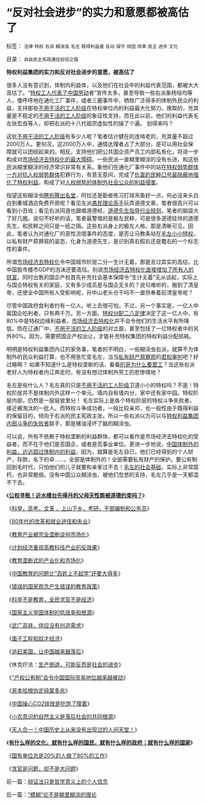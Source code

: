 # “反对社会进步”的实力和意愿都被高估了

标签： `法律` `特权` `右派` `糊涂虫` `毛左` `既得利益者` `反动` `保守` `顽固` `改革` `民主` `进步` `文化` 

目录： `自由民主宪政通往奴役之路`

**特权利益集团的实力和反对社会进步的意愿，被高估了**

很多人没有意识到，体制内利益体，以及他们在社会中的利益代表范围，都被大大高估了。“[特权工人代表了中国劳动](../../../2009/8/5/中国劳动者的利益诉求由谁代表.md)者”宣传太多，甚至导致一些右派象杨恒均等人，傻呼呼地在通化工厂事件，或者三鹿事件中，牺牲广泛得多的体制外民众的利益，支持那些[不用干活的工人阶级](../../../2009/7/31/古今工人阶级与今天的劳动者.md)在特权单位内的利益最大化努力。换取的，充其量是不稳定的[不用干活的工人阶级](../../../2009/7/31/古今工人阶级与今天的劳动者.md)的象征性支持，而在此以前，他们的利益代表毛左张宏良等人，却把右派的十八代祖宗虚拟性的操了个遍。
划得来吗？

这批[不用干活的工人阶级](../../../2009/7/31/古今工人阶级与今天的劳动者.md)有多少人呢？笔者估计健在的连啃老的，充其量不超过2000万人。更何况，这2000万人中，通情达理者占了大部分，是可以用社会保障就可以团结起来的。相反，支持他们把公共国企资产员工内部私有化，将进一步构成对[市场经济去特权化的最大障碍](../../../2009/7/29/阻碍中国深入改革的最顽固利益集团.md)。一些民派一直糊里糊涂的没有长进，和这些民派糊里糊涂的经济常识非常有关系。象他们在通化厂事件中的站在[特权弱势群体一方对抗人权弱势群体](../../../2009/7/31/弱势人群和人权弱势人群之人人平等.md)犯罪行为，有意无意间，完成了[仇富的民粹口号最隐蔽地强化了特权利益](../../../2009/8/2/行政监管无法减少腐败，无法控制特权最大化定律.md)，构成了对[人权弱势的体制外社会公众的利益侵害](../../../2009/7/30/黄宗羲定律之体制内特权对国民利益的侵蚀.md)。

指望这些糊涂虫[瞎折腾出名堂](../../../2009/2/9/黄宗羲定律“老百姓尽量别折腾”.md)，阿拉还是勤奋练习打球吊鱼好一点，何必没来头白白到秦城酒店免费开房呢？看见左派[愚民理论高手](../../../2009/7/27/可爱右派越辩越黑.md)玩弄道德文章，笔者很高兴可以看到小丑戏；看见右派同道也跟唱道德经，[道德先生指导行业规则](../../../2009/4/13/媒体人与行业专家？.md)，笔者的脑袋大了好几圈。说句不好听的话，笔者最警惕的是极左民粹，可是很多道德挂帅的道德先生，和民粹之间只是一纸之隔。这些右派身上的极左人格，那是清晰可见。因此，笔者认为对通化厂的恶性流氓事件的态度，是否让马教条站在[毛左小小特权](../../../2009/7/30/小小特权之多乎哉？不多也！.md)，以私有财产原罪观的姿态，化身为道德先生，是识别真右假右还是蠢右的一个标志性的事件。

所谓[市场经济去特权化](../../../2009/7/19/市场经济去特权化中国经济唯一的出路.md)令中国城市阶层二分一生计无着，那是言过其实的高估，比中国股市楼市GDP的泡沫还要高估。别说[市场经济去特权化直接增加了所有人的财富](http://blog.sina.com.cn/s/blog_5563a64d0100dxms.html)，同时出售的国企产权首先补充社会基本保障令“生计无着”无从谈起，实际上与国企特权有关的家庭，又有多少成员是与国企无关的？说句难听的，搬到了清皇帝，还使全中国所有人受影响呢，孙中山老头仓干吗不一直供奉着前清皇帝呢？

尽管中国政府食利者约有一亿人，听上去很可怕，不过，另一个事实是，一亿人中属国企吃利者，只有两千万。另一方面，[特权分配二八定律](../../../2009/8/1/特权二八定律，特权总令社会负担最大化.md)决定了这一亿人中，有80%中是特权边缘利益者，[市场经济去特权化](../../../2009/7/19/市场经济去特权化中国经济唯一的出路.md)并不会令他们的生活水平有所降低。而在辽通厂中，[不用干活的工人阶级](../../../2009/7/31/古今工人阶级与今天的劳动者.md)的对立面，甚至包括了一亿特权者中的另外80%。因为，需要把国企产权出让，才能补充特权集团的特权利益分配损耗。

明明是特权利益集团内讧的家务事，笔者的不明白，一些糊涂虫右派，就算不为体制外的民众利益打算，也不用急忙变毛左，当当[私有财产原罪观](../../../2007/10/1/从《盐铁论》谈起中国人的私有财产原罪感.md)的[君权审判](../../../2009/3/25/中国式诡辩：疑证从有，君权裁决.md)吧？好过瘾啊？ 如果不知道什么是特权垄断的话，看看[的哥为什么要罢工](../../../2008/11/27/的哥要罢工：行政垄断不是市场管理.md)？当这些右派老好人为特权者内讧奔走时，有没有想过体制外劳工的悲惨境地？

毛左是些什么人？毛左真的只是[不用干活的工人阶级](../../../2009/7/31/古今工人阶级与今天的劳动者.md)卫道小小的特权吗？不是！特权阶层并不是体制内外这样一个单元。墙内自有墙内分，家中还有家中园。特权阶层内部，仍然是一层层放里分！
毛左实际上是各个特权阶层的特权斗争失败者，接近被淘汰的一批人。而特权斗争成功者，一般比较亲邓，也一般性由于既得利益的保留目的，倾向于右派的民主宪政主张。所以一些右派以为可以与[特权利益集团内部斗争的失败者](http://hi.baidu.com/darthchn/blog/item/cd63288e007daef3513d9299.html)联手，那是猪油浸坏了脑的糊涂虫。

可以说，所有不依赖于特权垄断的利益群体，都可以看作是市场经济去特权化的受益者，而不在于他们是否国企，或者是否事业单位。更进一步地说，[中国体制外的利益，远远超过体制内的利益](../../../2009/8/10/主要矛盾很可能就是体制内外的矛盾.md)，因为，就算是毛左自已，他们已经得到的个人财产，存款，名下的卓……，全部是体制外的！全部需要私有财产的保护。要公有制回到毛时代，只怕他们的儿子就要和亲爹过不去！[毛左的社会基础](http://hi.baidu.com/darthchn/blog/item/0c1a63b59081627a8bd4b2bc.html)，实际上非常腐朽，也非常脆弱。没有中国公众糊涂虫，被他们忽悠的支持，毛左几乎是一天都混不下去。





《[**公权寻租！近水楼台先得月的父母天性能被道德约束吗？**](../../../2009/12/9/父母天性能被道德约束吗？.md)》

《[科举，高考，文革
，上山下乡，考研，干部编制和公务员](../../../2009/12/9/现代科举之高考、国考、公务员和考研.md)》

《[80年代的改革和就业途径和失业](../../../2009/12/10/80年代的改革和就业途径和失业.md)》

《[教育产业被完全垄断谈何市场化](../../../2009/12/10/教育产业被完全垄断谈何市场化.md)》

《[计划经济重视高教科技产业的反效果](../../../2009/12/10/计划经济重视高教科技产业的反效果.md)》

《[教育垄断式的产业化和市场化](../../../2009/12/11/教育垄断式的产业化和市场化.md)》

《[中国教育的问题比“百姓上不起学”还要大得多](../../../2009/12/12/比“百姓上不起学”严重得多.md)》

《[错误的国家观念产生错误的教育政策](../../../2009/12/12/错误的国家观念产生错误的教育政策.md)》

《[科举不是教育，全民求官不是经济](../../../2009/12/13/科举不是教育，全民求官不是经济.md)》

《[国家主义举国体制的低效率和根源](../../../2009/12/27/国家主义举国体制的低效率和根源.md)》

《[武广高铁，供应没有创造需求](../../../2009/12/27/武广高铁，供应没有创造需求.md)》

《[面子工程和奴才经济](../../../2009/12/27/面子工程和奴才经济.md)》

《[追赶美国，让中国越来越落后](../../../2009/12/28/追赶美国，或让中国越来越落后.md)》

《休克疗法：[生产倒退，可能反而是社会的进步](../../../2009/12/28/“生产倒退”可能社会进步.md)》

《[“产权公有制”会令中国国际贸易地位越来越被动](../../../2009/12/29/“产权公有制”或会令中国越来越被动.md)》

《[哥本哈根协定纯属多余](../../../2009/12/29/哥本哈根协定本来就是多余的.md)》

《[中国操心CO2排放是吃饱了撑着](../../../2009/12/30/中国操心CO2排放是吃饱了撑着.md)》

《[小农意识的自然主义是落后社会的共同根源](../../../2009/12/31/小农意识的“自然主义”是落后的共同根源.md)》

《[天人合一！中国历史上从来没有出现过的人间天堂！](../../../2009/12/31/天人合一！中国历史上从来没有出现过的人间天堂！.md)》

《[**有什么样的文化，就有什么样的国民，就有什么样的政府；就有什么样的国家**](../../../2009/12/31/有什么样的文化，就有什么样的国民.md)》

《[国有单位总是20%的人做了80%的工作](../../../2009/12/30/国有单位总是20%的人做了80%的工作.md)》

《[贪官是问题，却不是大问题](../../../2010/1/4/贪官是问题，却不是大问题.md)》

前一篇：[辩证法只是哲学意义上的个人信念](../../../2010/1/4/辩证法只是哲学意义上的个人信念.md)

后一篇：[“模糊”论不是糊里糊涂的理论](../../../2010/1/5/“模糊”论不是糊里糊涂的理论.md)